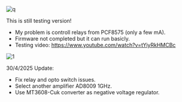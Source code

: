 

![q](https://github.com/user-attachments/assets/ce25b431-6d24-49e7-9251-946a20a0c16d)


This is still testing version!
- My problem is controll relays from PCF8575 (only a few mA).
- Firmware not completed but it can run basicly.
- Testing video: https://www.youtube.com/watch?v=tYiyRkHMCBc




![1](https://github.com/user-attachments/assets/d8035f61-a432-4e54-8e71-29ff0c7502b9)




30/4/2025 Update:
- Fix relay and opto switch issues.
- Select another amplifier AD8009 1GHz.
- Use MT3608-Cuk converter as negative voltage regulator.
